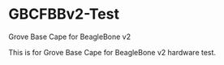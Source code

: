 # GBCFBBv2-Test
Grove Base Cape for BeagleBone v2

This is for Grove Base Cape for BeagleBone v2 hardware test.
